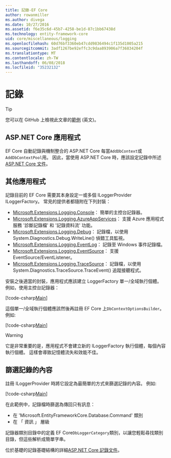 ```yaml
---
title: 記錄-EF Core
author: rowanmiller
ms.author: divega
ms.date: 10/27/2016
ms.assetid: f6e35c6d-45b7-4258-be1d-87c1bb67438d
ms.technology: entity-framework-core
uid: core/miscellaneous/logging
ms.openlocfilehash: 60d76bf3360eb47cdd9836494c1f135d1005a215
ms.sourcegitcommit: 3adf1267be92effc3c9daa893906a7f36834204f
ms.translationtype: MT
ms.contentlocale: zh-TW
ms.lasthandoff: 06/08/2018
ms.locfileid: "35232132"
---
```

# <a name="logging"></a>記錄

> [!TIP]  
> 您可以在 GitHub 上檢視此文章的[範例](https://github.com/aspnet/EntityFramework.Docs/tree/master/samples/core/Miscellaneous/Logging) \(英文\)。

## <a name="aspnet-core-applications"></a>ASP.NET Core 應用程式

EF Core 自動記錄與機制整合的 ASP.NET Core 每當`AddDbContext`或`AddDbContextPool`用。 因此，當使用 ASP.NET Core 時，應該設定記錄中所述[ASP.NET Core 文件](https://docs.microsoft.com/en-us/aspnet/core/fundamentals/logging?tabs=aspnetcore2x)。

## <a name="other-applications"></a>其他應用程式

記錄目前的 EF Core 需要其本身設定一或多個 ILoggerProvider ILoggerFactory。 常見的提供者都隨附在下列封裝：

* [Microsoft.Extensions.Logging.Console](https://www.nuget.org/packages/Microsoft.Extensions.Logging.Console/)： 簡單的主控台記錄器。
* [Microsoft.Extensions.Logging.AzureAppServices](https://www.nuget.org/packages/Microsoft.Extensions.Logging.AzureAppServices/)： 支援 Azure 應用程式服務 '診斷記錄檔' 和 '記錄資料流' 功能。
* [Microsoft.Extensions.Logging.Debug](https://www.nuget.org/packages/Microsoft.Extensions.Logging.Debug/)： 記錄檔，以使用 System.Diagnostics.Debug.WriteLine() 偵錯工具監視。
* [Microsoft.Extensions.Logging.EventLog](https://www.nuget.org/packages/Microsoft.Extensions.Logging.EventLog/)： 記錄至 Windows 事件記錄檔。
* [Microsoft.Extensions.Logging.EventSource](https://www.nuget.org/packages/Microsoft.Extensions.Logging.EventSource/)： 支援 EventSource/EventListener。
* [Microsoft.Extensions.Logging.TraceSource](https://www.nuget.org/packages/Microsoft.Extensions.Logging.TraceSource/)： 記錄檔，以使用 System.Diagnostics.TraceSource.TraceEvent() 追蹤接聽程式。

安裝之後適當的封裝，應用程式應該建立 LoggerFactory 單一/全域執行個體。 例如，使用主控台記錄器：

[!code-csharp[Main](../../../samples/core/Miscellaneous/Logging/Logging/BloggingContext.cs#DefineLoggerFactory)]

這個單一/全域執行個體應該然後再註冊 EF Core 上`DbContextOptionsBuilder`。 例如: 

[!code-csharp[Main](../../../samples/core/Miscellaneous/Logging/Logging/BloggingContext.cs#RegisterLoggerFactory)]

> [!WARNING]
> 它是非常重要的是，應用程式不會建立新的 ILoggerFactory 執行個體，每個內容執行個體。 這樣會導致記憶體流失和效能不佳。

## <a name="filtering-what-is-logged"></a>篩選記錄的內容

註冊 ILoggerProvider 時將它設定為最簡單的方式來篩選記錄的內容。 例如: 

[!code-csharp[Main](../../../samples/core/Miscellaneous/Logging/Logging/BloggingContextWithFiltering.cs#DefineLoggerFactory)]

在此範例中，記錄檔時篩選為傳回只有訊息：
 * 在 'Microsoft.EntityFrameworkCore.Database.Command' 類別
 * 在 「 資訊 」 層級

記錄器類別目錄中的定義 EF Core`DbLoggerCategory`類別，以讓您輕鬆尋找類別目錄，但這些解析成簡單字串。

位於基礎的記錄基礎結構的詳細[ASP.NET Core 記錄文件](https://docs.microsoft.com/en-us/aspnet/core/fundamentals/logging?tabs=aspnetcore2x)。
